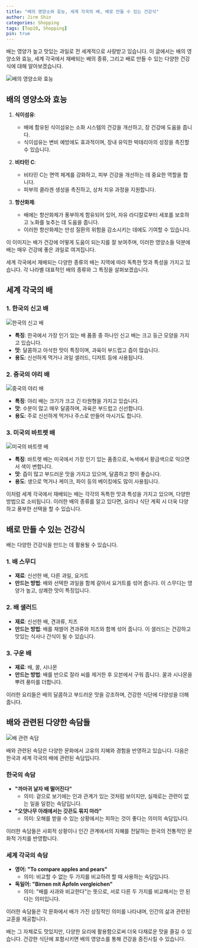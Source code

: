 ```yaml
---
title: "배의 영양소와 효능, 세계 각국의 배, 배로 만들 수 있는 건강식"
author: Jirm Shin
categories: Shopping
tags: [Top10, Shopping]
pin: true
---
```


배는 영양가 높고 맛있는 과일로 전 세계적으로 사랑받고 있습니다. 이 글에서는 배의 영양소와 효능, 세계 각국에서 재배되는 배의 종류, 그리고 배로 만들 수 있는 다양한 건강식에 대해 알아보겠습니다.

![배의 영양소와 효능](https://source.unsplash.com/1600x900/?pears)

## 배의 영양소와 효능

1. **식이섬유**:
   - 배에 함유된 식이섬유는 소화 시스템의 건강을 개선하고, 장 건강에 도움을 줍니다.
   - 식이섬유는 변비 예방에도 효과적이며, 장내 유익한 박테리아의 성장을 촉진할 수 있습니다.

2. **비타민 C**:
   - 비타민 C는 면역 체계를 강화하고, 피부 건강을 개선하는 데 중요한 역할을 합니다.
   - 피부의 콜라겐 생성을 촉진하고, 상처 치유 과정을 지원합니다.

3. **항산화제**:
   - 배에는 항산화제가 풍부하게 함유되어 있어, 자유 라디칼로부터 세포를 보호하고 노화를 늦추는 데 도움을 줍니다.
   - 이러한 항산화제는 만성 질환의 위험을 감소시키는 데에도 기여할 수 있습니다.

이 이미지는 배가 건강에 어떻게 도움이 되는지를 잘 보여주며, 이러한 영양소들 덕분에 배는 매우 건강에 좋은 과일로 여겨집니다.

세계 각국에서 재배되는 다양한 종류의 배는 지역에 따라 독특한 맛과 특성을 가지고 있습니다. 각 나라별 대표적인 배의 종류와 그 특징을 살펴보겠습니다.

## 세계 각국의 배

### 1. 한국의 신고 배

![한국의 신고 배](https://source.unsplash.com/1600x900/?korean-pear)

- **특징**: 한국에서 가장 인기 있는 배 품종 중 하나인 신고 배는 크고 둥근 모양을 가지고 있습니다. 
- **맛**: 달콤하고 아삭한 맛이 특징이며, 과육이 부드럽고 즙이 많습니다.
- **용도**: 신선하게 먹거나 과일 샐러드, 디저트 등에 사용됩니다.

### 2. 중국의 야리 배

![중국의 야리 배](https://source.unsplash.com/1600x900/?chinese-pear)

- **특징**: 야리 배는 크기가 크고 긴 타원형을 가지고 있습니다.
- **맛**: 수분이 많고 매우 달콤하며, 과육은 부드럽고 신선합니다.
- **용도**: 주로 신선하게 먹거나 주스로 만들어 마시기도 합니다.

### 3. 미국의 바트렛 배

![미국의 바트렛 배](https://source.unsplash.com/1600x900/?bartlett-pear)

- **특징**: 바트렛 배는 미국에서 가장 인기 있는 품종으로, 녹색에서 황금색으로 익으면서 색이 변합니다.
- **맛**: 즙이 많고 부드러운 맛을 가지고 있으며, 달콤하고 향이 좋습니다.
- **용도**: 생으로 먹거나 케이크, 파이 등의 베이킹에도 많이 사용됩니다.

이처럼 세계 각국에서 재배되는 배는 각각의 독특한 맛과 특성을 가지고 있으며, 다양한 방법으로 소비됩니다. 이러한 배의 종류를 알고 있다면, 요리나 식단 계획 시 더욱 다양하고 풍부한 선택을 할 수 있습니다.

## 배로 만들 수 있는 건강식
배는 다양한 건강식을 만드는 데 활용될 수 있습니다.

### 1. 배 스무디
- **재료**: 신선한 배, 다른 과일, 요거트
- **만드는 방법**: 배와 선택한 과일을 함께 갈아서 요거트를 섞어 줍니다. 이 스무디는 영양가 높고, 상쾌한 맛이 특징입니다.

### 2. 배 샐러드
- **재료**: 신선한 배, 견과류, 치즈
- **만드는 방법**: 배를 채썰어 견과류와 치즈와 함께 섞어 줍니다. 이 샐러드는 건강하고 맛있는 식사나 간식이 될 수 있습니다.

### 3. 구운 배
- **재료**: 배, 꿀, 시나몬
- **만드는 방법**: 배를 반으로 잘라 씨를 제거한 후 오븐에서 구워 줍니다. 꿀과 시나몬을 뿌려 풍미를 더합니다.

이러한 요리들은 배의 달콤하고 부드러운 맛을 강조하며, 건강한 식단에 다양성을 더해줍니다.

## 배와 관련된 다양한 속담들

![배 관련 속담](https://source.unsplash.com/1600x900/?pears)

배와 관련된 속담은 다양한 문화에서 고유의 지혜와 경험을 반영하고 있습니다. 다음은 한국과 세계 각국의 배에 관련된 속담입니다.

### 한국의 속담
- **"까마귀 날자 배 떨어진다"**
  - 의미: 겉으로 보기에는 인과 관계가 있는 것처럼 보이지만, 실제로는 관련이 없는 일을 일컫는 속담입니다.
- **"오얏나무 아래에서는 갓끈도 묶지 마라"**
  - 의미: 오해를 받을 수 있는 상황에서는 피하는 것이 좋다는 의미의 속담입니다.

이러한 속담들은 사회적 상황이나 인간 관계에서의 지혜를 전달하는 한국의 전통적인 문화적 가치를 반영합니다. 

### 세계 각국의 속담
- **영어: "To compare apples and pears"**
  - 의미: 비교할 수 없는 두 가지를 비교하려 할 때 사용하는 속담입니다.
- **독일어: "Birnen mit Äpfeln vergleichen"**
  - 의미: "배를 사과와 비교한다"는 뜻으로, 서로 다른 두 가지를 비교해서는 안 된다는 의미입니다.

이러한 속담들은 각 문화에서 배가 가진 상징적인 의미를 나타내며, 인간의 삶과 관련된 교훈을 제공합니다.

배는 그 자체로도 맛있지만, 다양한 요리에 활용함으로써 더욱 다채로운 맛을 즐길 수 있습니다. 건강한 식단에 포함시키면 배의 영양소를 통해 건강을 증진시킬 수 있습니다.
